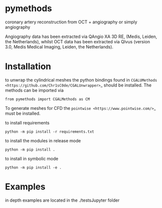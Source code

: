 # pymethods
coronary artery reconstruction from OCT + angiography or simply angiography

Angiography data has been extracted via QAngio XA 3D RE, (Medis, Leiden, the Netherlands), whilst OCT data has been extracted via QIvus (version 3.0, Medis Medical Imaging, Leiden, the Netherlands).

# Installation

to unwrap the cylindrical meshes the python bindings found in `CGALUMethods <https://github.com/Chr1sC0de/CGALUnwrapper>`_ should be installed. The methods can be imported via

````
from pymethods import CGALMethods as CM
````

To generate meshes for CFD the `pointwise <https://www.pointwise.com/>`_ must be installed.

to install requirements
````
python -m pip install -r requirements.txt
````

to install the modules in release mode

````
python -m pip install .
````
to install in symbolic mode

````
python -m pip install -e .
````

# Examples
in depth examples are located in the ./testsJupyter folder